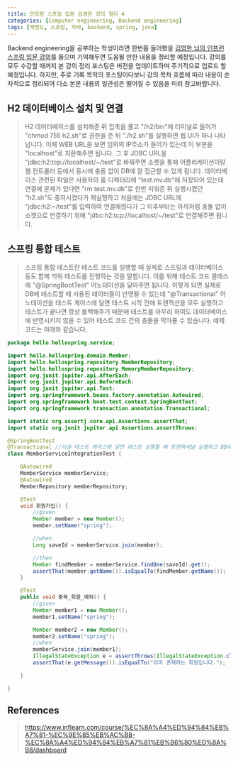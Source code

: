 ```yaml
---
title: 인프런 스프링 입문 김영한 강의 정리 4
categories: [Computer engineering, Backend engineering]
tags: [백엔드, 스프링, 자바, backend, spring, java]
---
```


Backend engineering을 공부하는 학생이라면 한번쯤 들어봤을 [김영한 님의 인프런 스프링 입문 강의](https://www.inflearn.com/course/%EC%8A%A4%ED%94%84%EB%A7%81-%EC%9E%85%EB%AC%B8-%EC%8A%A4%ED%94%84%EB%A7%81%EB%B6%80%ED%8A%B8/dashboard)를 들으며 기억해두면 도움될 만한 내용을 정리할 예정입니다. 강의를 모두 수강할 때까지 본 강의 정리 포스팅은 버전을 업데이트하며 주기적으로 업로드 할 예정입니다. 하지만, 주로 기록 목적의 포스팅이다보니 강의 목차 흐름에 따라 내용이 순차적으로 정리되어 다소 본문 내용의 일관성은 떨어질 수 있음을 미리 참고바랍니다. 

## H2 데이터베이스 설치 및 연결
> H2 데이터베이스를 설치해준 뒤 압축을 풀고 "/h2/bin"에 터미널로 들어가 "chmod 755 h2.sh"로 권한을 준 뒤 "./h2.sh"를 실행하면 웹 UI가 하나 나타납니다. 이때 WEB URL을 보면 임의의 IP주소가 들어가 있는데 이 부분을 "localhost"로 치환해주면 됩니다. 그 후 JDBC URL을 "jdbc:h2:tcp://localhost/~/test"로 바꿔주면 소켓을 통해 어플리케이션이랑 웹 컨트롤러 등에서 동시에 충돌 없이 DB에 잘 접근할 수 있게 됩니다. 데이터베이스 관련된 파일은 사용자의 홈 디렉터리에 "test.mv.db"에 저장되어 있는데 연결에 문제가 있다면 "rm test.mv.db"로 한번 지워준 뒤 실행시켰던 "h2.sh"도 중지시켰다가 재실행하고 처음에는 JDBC URL에 "jdbc:h2:~/test"를 입력하여 연결해줬다가 그 이후부터는 아까처럼 충돌 없이 소켓으로 연결하기 위해 "jdbc:h2:tcp://localhost/~/test"로 연결해주면 됩니다. 

## 스프링 통합 테스트
> 스프링 통합 테스트란 테스트 코드를 실행할 때 실제로 스프링과 데이터베이스 등도 함께 띄워 테스트를 진행하는 것을 말합니다. 이를 위해 테스트 코드 클래스에 "@SpringBootTest" 어노테이션을 달아주면 됩니다. 이렇게 되면 실제로 DB에 테스트할 때 사용된 데이터들이 반영될 수 있는데 "@Transactional" 어노테이션을 테스트 케이스에 달면 테스트 시작 전에 트랜잭션을 모두 실행하고 테스트가 끝나면 항상 롤백해주기 때문에 테스트를 아무리 하여도 데이터베이스에 반영시키지 않을 수 있어 테스트 코드 간의 충돌을 막아줄 수 있습니다. 예제 코드는 아래와 같습니다.   
   
```java
package hello.hellospring.service;

import hello.hellospring.domain.Member;
import hello.hellospring.repository.MemberRepository;
import hello.hellospring.repository.MemoryMemberRepository;
import org.junit.jupiter.api.AfterEach;
import org.junit.jupiter.api.BeforeEach;
import org.junit.jupiter.api.Test;
import org.springframework.beans.factory.annotation.Autowired;
import org.springframework.boot.test.context.SpringBootTest;
import org.springframework.transaction.annotation.Transactional;

import static org.assertj.core.api.Assertions.assertThat;
import static org.junit.jupiter.api.Assertions.assertThrows;

@SpringBootTest
@Transactional //이걸 테스트 케이스에 달면 테스트 실행할 때 트랜잭셔널 실행하고 DB에 데이터를 모두 넣은 다음에 롤백을 해줘서 DB에 테스트한 데이터들이 반영되지 않음
class MemberServiceIntegrationTest {

    @Autowired
    MemberService memberService;
    @Autowired
    MemberRepository memberRepository;

    @Test
    void 회원가입() {
        //given
        Member member = new Member();
        member.setName("spring");

        //when
        Long saveId = memberService.join(member);

        //then
        Member findMember = memberService.findOne(saveId).get();
        assertThat(member.getName()).isEqualTo(findMember.getName());
    }

    @Test
    public void 중복_회원_예외() {
        //given
        Member member1 = new Member();
        member1.setName("spring");

        Member member2 = new Member();
        member2.setName("spring");
        //when
        memberService.join(member1);
        IllegalStateException e = assertThrows(IllegalStateException.class, () -> memberService.join(member2));
        assertThat(e.getMessage()).isEqualTo("이미 존재하는 회원입니다.");

    }

}
```

## References
> https://www.inflearn.com/course/%EC%8A%A4%ED%94%84%EB%A7%81-%EC%9E%85%EB%AC%B8-%EC%8A%A4%ED%94%84%EB%A7%81%EB%B6%80%ED%8A%B8/dashboard